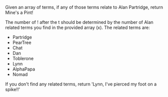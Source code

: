 Given an array of terms, if any of those terms relate to Alan Partridge, return Mine's a Pint!

The number of ! after the t should be determined by the number of Alan related terms you find in the provided array (x). The related terms are:

* Partridge
* PearTree
* Chat
* Dan
* Toblerone
* Lynn
* AlphaPapa
* Nomad

If you don't find any related terms, return 'Lynn, I've pierced my foot on a spike!!'
